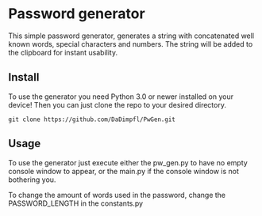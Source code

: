 # Password generator

This simple password generator, generates a string with concatenated well known words, special characters and numbers.
The string will be added to the clipboard for instant usability.

## Install

To use the generator you need Python 3.0 or newer installed on your device!
Then you can just clone the repo to your desired directory.

```
git clone https://github.com/DaDimpfl/PwGen.git
```

## Usage

To use the generator just execute either the pw_gen.py to have no empty console window to appear, or the main.py if the console window is not bothering you.

To change the amount of words used in the password, change the PASSWORD_LENGTH in the constants.py
